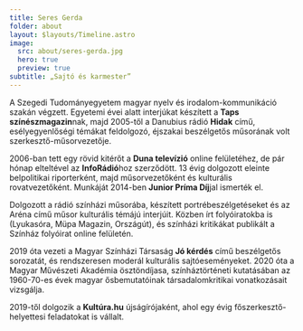 ```yaml
---
title: Seres Gerda
folder: about
layout: $layouts/Timeline.astro
image:
  src: about/seres-gerda.jpg
  hero: true
  preview: true
subtitle: „Sajtó és karmester”
---
```

A Szegedi Tudományegyetem magyar nyelv és irodalom-kommunikáció szakán végzett. Egyetemi évei alatt interjúkat készített a **Taps színészmagazin**nak, majd 2005-től a Danubius rádió **Hidak** című, esélyegyenlőségi témákat feldolgozó, éjszakai beszélgetős műsorának volt szerkesztő-műsorvezetője. 

2006-ban tett egy rövid kitérőt a **Duna televízió** online felületéhez, de pár hónap elteltével az **InfoRádió**hoz szerződött. 13 évig dolgozott eleinte belpolitikai riporterként, majd műsorvezetőként és kulturális rovatvezetőként. Munkáját 2014-ben **Junior Príma Díj**jal ismerték el. 

Dolgozott a rádió színházi műsorába, készített portrébeszélgetéseket és az Aréna című műsor kulturális témájú interjúit. Közben írt folyóiratokba is (Lyukasóra, Müpa Magazin, Országút), és színházi kritikákat publikált a Színház folyóirat online felületén. 

2019 óta vezeti a Magyar Színházi Társaság **Jó kérdés** című beszélgetős sorozatát, és rendszeresen moderál kulturális sajtóeseményeket. 2020 óta a Magyar Művészeti Akadémia ösztöndíjasa, színháztörténeti kutatásában az 1960-70-es évek magyar ősbemutatóinak társadalomkritikai vonatkozásait vizsgálja.

2019-től dolgozik a **Kultúra.hu** újságírójaként, ahol egy évig főszerkesztő-helyettesi feladatokat is vállalt.